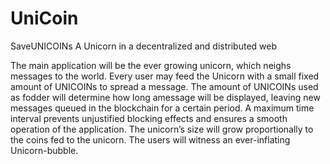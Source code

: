 # UniCoin

SaveUNICOINs A Unicorn in a decentralized and distributed web


The main application will be the ever growing unicorn, which neighs messages to the world. Every user may feed the Unicorn with a small fixed amount of UNICOINs to spread a message. The amount of UNICOINs used as fodder will determine how long amessage will be displayed, leaving new messages queued in the blockchain for a certain period. A maximum time interval prevents unjustified blocking effects and ensures a smooth operation of the application. The unicorn’s size will grow proportionally to the coins fed to the unicorn. 
The users will witness an ever-inflating Unicorn-bubble.
